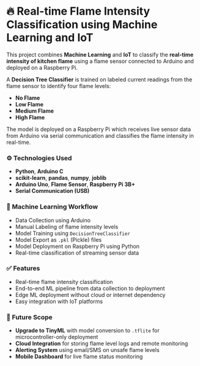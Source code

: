 # 🔥 Real-time Flame Intensity Classification using Machine Learning and IoT

This project combines **Machine Learning** and **IoT** to classify the **real-time intensity of kitchen flame** using a flame sensor connected to Arduino and deployed on a Raspberry Pi.

A **Decision Tree Classifier** is trained on labeled current readings from the flame sensor to identify four flame levels:
- **No Flame**
- **Low Flame**
- **Medium Flame**
- **High Flame**

The model is deployed on a Raspberry Pi which receives live sensor data from Arduino via serial communication and classifies the flame intensity in real-time.


### ⚙️ Technologies Used

- **Python**, **Arduino C**
- **scikit-learn**, **pandas**, **numpy**, **joblib**
- **Arduino Uno**, **Flame Sensor**, **Raspberry Pi 3B+**
- **Serial Communication (USB)**


### 🧠 Machine Learning Workflow

- Data Collection using Arduino
- Manual Labeling of flame intensity levels
- Model Training using `DecisionTreeClassifier`
- Model Export as `.pkl` (Pickle) files
- Model Deployment on Raspberry Pi using Python
- Real-time classification of streaming sensor data


### ✅ Features

- Real-time flame intensity classification
- End-to-end ML pipeline from data collection to deployment
- Edge ML deployment without cloud or internet dependency
- Easy integration with IoT platforms


### 🚀 Future Scope

- **Upgrade to TinyML** with model conversion to `.tflite` for microcontroller-only deployment
- **Cloud Integration** for storing flame level logs and remote monitoring
- **Alerting System** using email/SMS on unsafe flame levels
- **Mobile Dashboard** for live flame status monitoring
